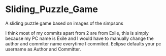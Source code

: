 # Sliding_Puzzle_Game
A sliding puzzle game based on images of the simpsons

I think most of my commits apart from 2 are from Exile, this is simply because my PC name is Exile and I would have to manually change the author and commiter name everytime I commited. Eclipse defaults your pc username as Author and Committer.  

